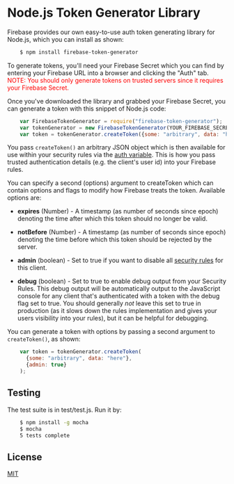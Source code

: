 # Node.js Token Generator Library

Firebase provides our own easy-to-use auth token generating library for Node.js,
which you can install as shown:

```bash
    $ npm install firebase-token-generator
```

To generate tokens, you'll need your Firebase Secret which you can find by
entering your Firebase URL into a browser and clicking the "Auth" tab.
<span style="color:red">NOTE: You should only generate tokens on trusted
servers since it requires your Firebase Secret.</span>

Once you've downloaded the library and grabbed your Firebase Secret, you can
generate a token with this snippet of Node.js code:

```js
    var FirebaseTokenGenerator = require("firebase-token-generator");
    var tokenGenerator = new FirebaseTokenGenerator(YOUR_FIREBASE_SECRET);
    var token = tokenGenerator.createToken({some: "arbitrary", data: "here"});
```

You pass `createToken()` an arbitrary JSON object which is then available for
use within your security rules via the [auth variable](https://www.firebase.com/docs/security/rule-expressions/auth.html).
This is how you pass trusted authentication details (e.g. the client's user
id) into your Firebase rules.

You can specify a second (options) argument to createToken which can contain
options and flags to modify how Firebase treats the token. Available options
are:

* **expires** (Number) - A timestamp (as number of seconds since epoch)
denoting the time after which this token should no longer be valid.

* **notBefore** (Number) - A timestamp (as number of seconds since epoch)
denoting the time before which this token should be rejected by the server.

* **admin** (boolean) - Set to true if you want to disable all
[security rules](https://www.firebase.com/docs/security/rule-expressions/index.html) for this client.

* **debug** (boolean) - Set to true to enable debug output from your Security
Rules.  This debug output will be automatically output to the JavaScript
console for any client that's authenticated with a token with the debug flag
set to true.  You should generally <i>not</i> leave this set to true in
production (as it slows down the rules implementation and gives your users
visibility into your rules), but it can be helpful for debugging.

You can generate a token with options by passing a second argument to
`createToken()`, as shown:

```js
    var token = tokenGenerator.createToken(
      {some: "arbitrary", data: "here"},
      {admin: true}
    );
```

Testing
-------
The test suite is in test/test.js. Run it by:

```bash
    $ npm install -g mocha
    $ mocha
    5 tests complete
```

License
-------
[MIT](http://firebase.mit-license.org)
